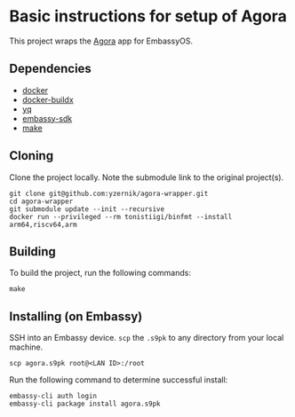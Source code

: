 # Basic instructions for setup of Agora

This project wraps the [Agora](https://github.com/agora-org/agora) app for EmbassyOS.

## Dependencies

- [docker](https://docs.docker.com/get-docker)
- [docker-buildx](https://docs.docker.com/buildx/working-with-buildx/)
- [yq](https://mikefarah.gitbook.io/yq)
- [embassy-sdk](https://github.com/Start9Labs/embassy-os/tree/master/backend)
- [make](https://www.gnu.org/software/make/)

## Cloning

Clone the project locally. Note the submodule link to the original project(s).

```
git clone git@github.com:yzernik/agora-wrapper.git
cd agora-wrapper
git submodule update --init --recursive
docker run --privileged --rm tonistiigi/binfmt --install arm64,riscv64,arm
```

## Building

To build the project, run the following commands:

```
make
```

## Installing (on Embassy)

SSH into an Embassy device.
`scp` the `.s9pk` to any directory from your local machine.

```
scp agora.s9pk root@<LAN ID>:/root
```

Run the following command to determine successful install:

```
embassy-cli auth login
embassy-cli package install agora.s9pk
```

